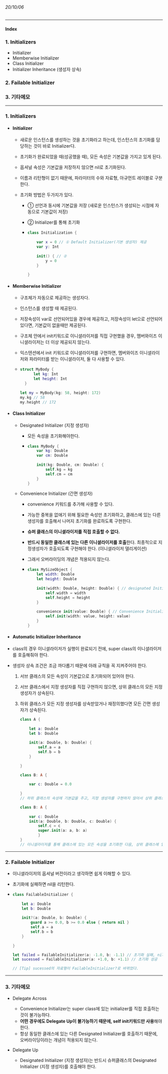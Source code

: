 ###### 20/10/06

------



#### Index

### **1. Initializers**

- Initializer
- Memberwise Initializer
- Class Initializer
- Initializer Inheritance (생성자 상속)



### **2. Failable Initializer**



### **3. 기타메모**



------



### **1.  Initializers**

- #### Initializer

  - 새로운 인스턴스를 생성하는 것을 초기화라고 하는데, 인스턴스의 초기화를 담당하는 것이 바로 Initializer다.

  - 초기화가 완료되었을 때(성공했을 때), 모든 속성은 기본값을 가지고 있게 된다.

  - 옵셔널 속성은 기본값을 저장하지 않으면 nil로 초기화된다.

  - 이름과 리턴형이 없기 때문에, 파라미터의 수와 자료형, 아규먼트 레이블로 구분한다.

  - 초기화 방법은 두가지가 있다.

    - ① 선언과 동시에 기본값을 저장 (새로운 인스턴스가 생성되는 시점에 자동으로 기본값이 저장)
  
    - ② Initializer를 통해 초기화
  
    - ```swift
      class Initialization {
          
          var x = 0 // ① Default Initializer(기본 생성자) 제공
          var y: Int
          
          init() { // ②
              y = 0
          }
        
      } 
      ```
  
    


- #### Memberwise Initializer

  - 구조체가 자동으로 제공하는 생성자다.

  - 인스턴스를 생성할 때 제공된다.

  -  저장속성이 var로 선언되어있을 경우에 제공하고, 저장속성이 let으로 선언되어있다면, 기본값이 없을때만 제공된다.

  - 구조체 안에서 init키워드로 이니셜라이저를 직접 구현했을 경우, 멤버와이즈 이니셜라이저는 더 이상 제공되지 않는다.

  - 익스텐션에서 init 키워드로 이니셜라이저를 구현하면, 멤버와이즈 이니셜라이저와 파라미터를 받는 이니셜라이저, 둘 다 사용할 수 있다.

  - ```swift
    struct MyBody {
          let kg: Int
          let height: Int
      }
      
    let my = MyBody(kg: 58, height: 172)
    my.kg // 58
    my.height // 172
    ```

    

    

- #### Class Initializer

  - Designated Initializer (지정 생성자)
    - 모든 속성을 초기화해야한다.
    
    - ```swift
      class MyBody {
          var kg: Double
          var cm: Double
          
          init(kg: Double, cm: Double) {
              self.kg = kg
              self.cm = cm
          }
      }
      ```
    
      

  - Convenience Initializer (간편 생성자)

    - convenience 키워드를 추가해 사용할 수 있다.

    - 가능한 중복을 없애기 위해 필요한 속성만 초기화하고, 클래스에 있는 다른 생성자를 호출해서 나머지 초기화를 완료하도록 구현한다.

    - **슈퍼 클래스의 이니셜라이저를 직접 호출할 수 없다.** 
    
    - **반드시 동일한 클래스에 있는 다른 이니셜라이저를 호출**한다. 최종적으로 지정생성자가 호출되도록 구현해야 한다. (이니셜라이저 델리게이션)
    
    - 그래서 오버라이딩의 개념은 적용되지 않는다.
    
    - ```swift
      class MySizeObject {
          let width: Double
          let height: Double
          
          init(width: Double, height: Double) { // designated Initializer, 지정자
              self.width = width
              self.height = height
          }
        
          convenience init(value: Double) { // Convenience Initializer, 간편 생성자
              self.init(width: value, height: value)
          }
      }
      ```




- #### Automatic Initializer Inheritance

  
- class의 경우 이니셜라이저가 실행이 완료되기 전에, super class의 이니셜라이저를 호출해줘야 한다.
  
- 생성자 상속 조건은 조금 까다롭기 때문에 아래 규칙을 꼭 지켜주어야 한다.
  
  1. 서브 클래스의 모든 속성이 기본값으로 초기화되어 있어야 한다.
  
  2. 서브 클래스에서 지정 생성자를 직접 구현하지 않으면, 상위 클래스의 모든 지정 생성자가 상속된다.
  
    3. 하위 클래스가 모든 지정 생성자를 상속받았거나 재정의했다면 모든 간편 생성자가 상속된다.
  
       ```swift
       class A {
           
           let a: Double
           let b: Double
         
           init(a: Double, b: Double) {
               self.a = a
               self.b = b
           }
           
       }
       
       class B: A {
           
           var c: Double = 0.0
           
       }
       // 하위 클래스의 속성에 기본값을 주고, 지정 생성자를 구현하지 않아서 상위 클래스의 모든 지정 생성자가 상속되었다.
       
       class B: A {
           
           var c: Double
           init(a: Double, b: Double, c: Double) {
               self.c = c
               super.init(a: a, b: a)
               }
       }
       // 이니셜라이저를 통해 클래스에 있는 모든 속성을 초기화한 다음, 상위 클래스에 있는 designated initailizer를 호출해주어야한다.
       ```
  
       

------



### **2. Failable Initializer**

- 이니셜라이저의 옵셔널 버전이라고 생각하면 쉽게 이해할 수 있다.

- 초기화에 실패하면 nil을 리턴한다.

- ```swift
  class FailableInitializer {
      
      let a: Double
      let b: Double
    
      init?(a: Double, b: Double) {
          guard a >= 0.0, b >= 0.0 else { return nil }
          self.a = a
          self.b = b
      }
      
  }
  
  let failed = FailableInitializer(a: -1.0, b: -1.1) // 초기화 실패, nil 리턴
  let sucessed = FailableInitializer(a: +1.0, b: +1.1) // 초기화 성공
  
  // [Tip] sucessed의 자료형이 FailableInitializer?로 바뀌었다.
  ```

  

------



### **3. 기타메모**

- Delegate Across
  - Convenience Initializer는 super class에 있는 initializer를 직접 호출하는 것이 불가능하다.
  - **어떤 경우에도 Delegate Up이 불가능하기 때문에, self init키워드만 사용**해야 한다.
  - 항상 동일한 클래스에 있는 다른 Designated Initializer를 호출하기 때문에, 오버라이딩이라는 개념이 적용되지 않는다.



- Delegate Up
  - Designated Initializer (지정 생성자)는 반드시 슈퍼클래스의 Designated Initializer (지정 생성자)를 호출해야 한다.

